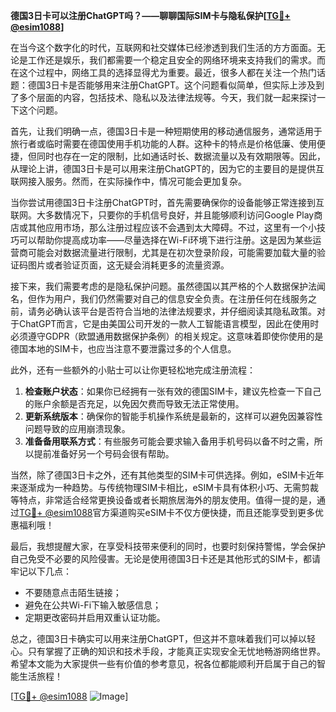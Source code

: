 **德国3日卡可以注册ChatGPT吗？——聊聊国际SIM卡与隐私保护[[TG💪+ @esim1088](https://t.me/s/esim1088)]**

在当今这个数字化的时代，互联网和社交媒体已经渗透到我们生活的方方面面。无论是工作还是娱乐，我们都需要一个稳定且安全的网络环境来支持我们的需求。而在这个过程中，网络工具的选择显得尤为重要。最近，很多人都在关注一个热门话题：德国3日卡是否能够用来注册ChatGPT。这个问题看似简单，但实际上涉及到了多个层面的内容，包括技术、隐私以及法律法规等。今天，我们就一起来探讨一下这个问题。

首先，让我们明确一点，德国3日卡是一种短期使用的移动通信服务，通常适用于旅行者或临时需要在德国使用手机功能的人群。这种卡的特点是价格低廉、使用便捷，但同时也存在一定的限制，比如通话时长、数据流量以及有效期限等。因此，从理论上讲，德国3日卡是可以用来注册ChatGPT的，因为它的主要目的是提供互联网接入服务。然而，在实际操作中，情况可能会更加复杂。

当你尝试用德国3日卡注册ChatGPT时，首先需要确保你的设备能够正常连接到互联网。大多数情况下，只要你的手机信号良好，并且能够顺利访问Google Play商店或其他应用市场，那么注册过程应该不会遇到太大障碍。不过，这里有一个小技巧可以帮助你提高成功率——尽量选择在Wi-Fi环境下进行注册。这是因为某些运营商可能会对数据流量进行限制，尤其是在初次登录阶段，可能需要加载大量的验证码图片或者验证页面，这无疑会消耗更多的流量资源。

接下来，我们需要考虑的是隐私保护问题。虽然德国以其严格的个人数据保护法闻名，但作为用户，我们仍然需要对自己的信息安全负责。在注册任何在线服务之前，请务必确认该平台是否符合当地的法律法规要求，并仔细阅读其隐私政策。对于ChatGPT而言，它是由美国公司开发的一款人工智能语言模型，因此在使用时必须遵守GDPR（欧盟通用数据保护条例）的相关规定。这意味着即使你使用的是德国本地的SIM卡，也应当注意不要泄露过多的个人信息。

此外，还有一些额外的小贴士可以让你更轻松地完成注册流程：

1. **检查账户状态**：如果你已经拥有一张有效的德国SIM卡，建议先检查一下自己的账户余额是否充足，以免因欠费而导致无法正常使用。
2. **更新系统版本**：确保你的智能手机操作系统是最新的，这样可以避免因兼容性问题导致的应用崩溃现象。
3. **准备备用联系方式**：有些服务可能会要求输入备用手机号码以备不时之需，所以提前准备好另一个号码会很有帮助。

当然，除了德国3日卡之外，还有其他类型的SIM卡可供选择。例如，eSIM卡近年来逐渐成为一种趋势。与传统物理SIM卡相比，eSIM卡具有体积小巧、无需剪裁等特点，非常适合经常更换设备或者长期旅居海外的朋友使用。值得一提的是，通过[TG💪+ @esim1088](https://t.me/s/esim1088)官方渠道购买eSIM卡不仅方便快捷，而且还能享受到更多优惠福利哦！

最后，我想提醒大家，在享受科技带来便利的同时，也要时刻保持警惕，学会保护自己免受不必要的风险侵害。无论是使用德国3日卡还是其他形式的SIM卡，都请牢记以下几点：
- 不要随意点击陌生链接；
- 避免在公共Wi-Fi下输入敏感信息；
- 定期更改密码并启用双重认证功能。

总之，德国3日卡确实可以用来注册ChatGPT，但这并不意味着我们可以掉以轻心。只有掌握了正确的知识和技术手段，才能真正实现安全无忧地畅游网络世界。希望本文能为大家提供一些有价值的参考意见，祝各位都能顺利开启属于自己的智能生活旅程！ 

[[TG💪+ @esim1088](https://t.me/s/esim1088) ![Image](https://i.postimg.cc/4NQfJmqS/Snipaste-2025-05-13-00-14-12.png)]